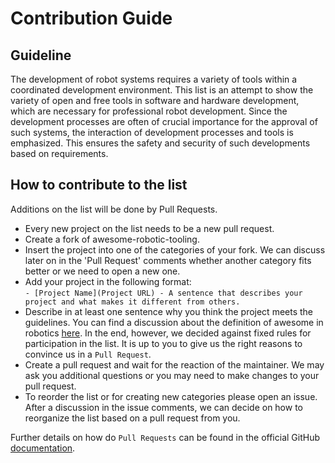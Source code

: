 # Contribution Guide

## Guideline
The development of robot systems requires a variety of tools within a coordinated development environment. 
This list is an attempt to show the variety of open and free tools in software and hardware development, which are necessary for professional robot development.
Since the development processes are often of crucial importance for the approval of such systems, the interaction of development processes and tools is emphasized.  This ensures the safety and security of such developments based on requirements.

## How to contribute to the list      
Additions on the list will be done by Pull Requests.      

* Every new project on the list needs to be a new pull request.      
* Create a fork of awesome-robotic-tooling.          
* Insert the project into one of the categories of your fork. We can discuss later on in the 'Pull Request' comments whether another category fits better or we need to open a new one.          
* Add your project in the following format:           
 ``- [Project Name](Project URL) - A sentence that describes your project and what makes it different from others.``
* Describe in at least one sentence why you think the project meets the guidelines. You can find a discussion about the definition of awesome in robotics [here](https://discourse.ros.org/t/about-the-definition-of-awesome-in-robotics/).  In the end, however, we decided against fixed rules for participation in the list. It is up to you to give us the right reasons to convince us in a ``Pull Request``.    
* Create a pull request and wait for the reaction of the maintainer. We may ask you additional questions or you may need to make changes to your pull request.    
* To reorder the list or for creating new categories please open an issue. After a discussion in the issue comments, we can decide on how to reorganize the list based on a pull request from you.     

Further details on how do `Pull Requests` can be found in the official GitHub [documentation](https://docs.github.com/en/free-pro-team@latest/github/collaborating-with-issues-and-pull-requests/creating-a-pull-request).
